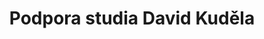 ---
id: d2f2e1b4-2da5-4aae-9b47-01ad32f8b689
title: Podpora studia David Kuděla
price: 100
year: 2012
description: Nadační příspěvek poslouží v tomto případě k finanční podpoře nákladného zahraničního studia mezinárodní politiky a zpravodajské služby na Univerzitě Aberystwyth ve Velké Británii nadějného studenta z našeho regionu Davida Kuděly, který již za své předchozí studium získal řadu akademických úspěchů.
kouskovani: false
locationName: undefined
position:
  lng: 18.2982345016522
  lat: 49.82427693537621
---